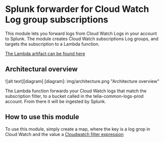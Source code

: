 # Splunk forwarder for Cloud Watch Log group subscriptions

This module lets you forward logs from Cloud Watch Logs in your account to Splunk. The module creates Cloud Watch subscriptions Log groups, and targets the subscription to a Lambda function.

[The Lambda artifact can be found here](https://github.com/TeliaSoneraNorge/cloudwatch-subscriptions-s3-writer)

## Architectural overview 

![alt text][diagram]
[diagram]: img/architecture.png "Architecture overview"

The Lambda function forwards your Cloud Watch logs that match the subscription filter, to a bucket called in the telia-common-logs-prod account. From there it will be ingested by Splunk. 

## How to use this module

To use this module, simply create a map, where the key is a log grop in Cloud Watch and the value a [Cloudwatch filter expression](https://docs.aws.amazon.com/AmazonCloudWatch/latest/logs/FilterAndPatternSyntax.html)


